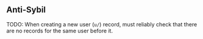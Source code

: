 ## Anti-Sybil

TODO:
When creating a new user (`u/`) record, must reliably check that there are no
records for the same user before it.